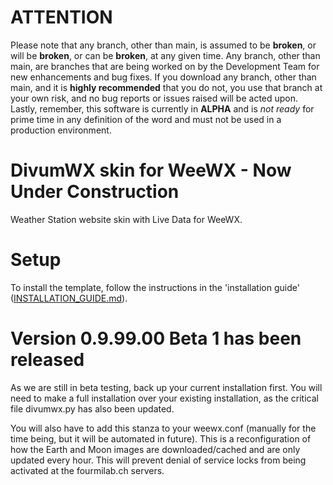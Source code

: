 # ATTENTION
Please note that any branch, other than main, is assumed to be **broken**, or will be **broken**, or can be **broken**, at any given time. Any branch, other than main, are branches that are being worked on by the Development Team for new enhancements and bug fixes. If you download any branch, other than main, and it is **highly recommended** that you do not, you use that branch at your own risk, and no bug reports or issues raised will be acted upon. Lastly, remember, this software is currently in **ALPHA** and is _not ready_ for prime time in any definition of the word and must not be used in a production environment.

# DivumWX skin for WeeWX - Now Under Construction
Weather Station website skin with Live Data for WeeWX. 

# Setup

To install the template, follow the instructions in the 'installation guide' ([INSTALLATION_GUIDE.md](https://github.com/Millardiang/weewx-divumwx/blob/alpha/INSTALLATION_GUIDE.md)).

# Version 0.9.99.00 Beta 1 has been released

As we are still in beta testing, back up your current installation first. You will need to make a full installation over your existing installation, as the critical file divumwx.py has also been updated.

You will also have to add this stanza to your weewx.conf (manually for the time being, but it will be automated in future). This is a reconfiguration of how the Earth and Moon images are downloaded/cached and are only updated every hour. This will prevent denial of service locks from being activated at the fourmilab.ch servers.
